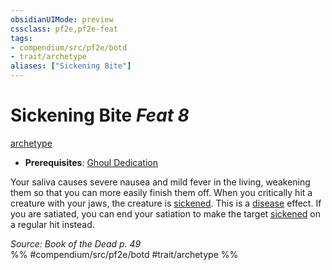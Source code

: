 ```yaml
---
obsidianUIMode: preview
cssclass: pf2e,pf2e-feat
tags:
- compendium/src/pf2e/botd
- trait/archetype
aliases: ["Sickening Bite"]
---
```

# Sickening Bite  *Feat 8*  
[archetype](../../Rules/traits/archetype.md)  

- **Prerequisites**: [Ghoul Dedication](ghoul-dedication-botd.md)

Your saliva causes severe nausea and mild fever in the living, weakening them so that you can more easily finish them off. When you critically hit a creature with your jaws, the creature is [sickened](../../Rules/conditions.md#Sickened). This is a [disease](../../Rules/traits/disease.md) effect. If you are satiated, you can end your satiation to make the target [sickened](../../Rules/conditions.md#Sickened) on a regular hit instead.

*Source: Book of the Dead p. 49*  
%% #compendium/src/pf2e/botd #trait/archetype %%